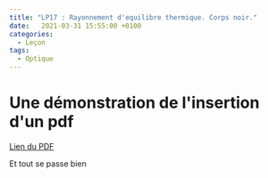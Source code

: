 ```yaml
---
title: "LP17 : Rayonnement d'equilibre thermique. Corps noir."
date:   2021-03-31 15:55:00 +0100
categories:
  - Leçon
tags:
  - Optique
---
```


# Une démonstration de l'insertion d'un pdf

[Lien du PDF](/assets/pdf/LP17_Rayonnement_thermique_d__equilibre_Corps_noir.pdf)

<object class="pdf fitvidsignore" data="/assets/pdf/LP17_Rayonnement_thermique_d__equilibre_Corps_noir.pdf" type="application/pdf"></object>

Et tout se passe bien
